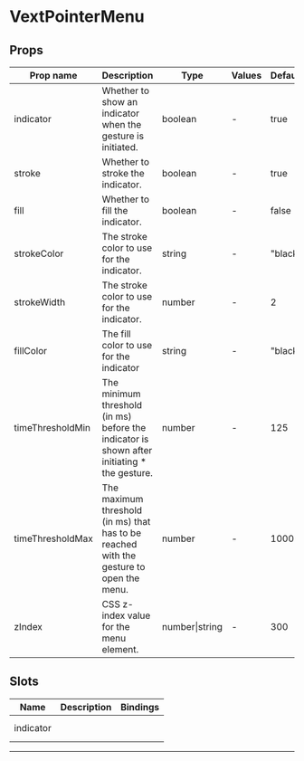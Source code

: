 # VextPointerMenu

## Props

| Prop name        | Description                                                                                  | Type           | Values | Default |
| ---------------- | -------------------------------------------------------------------------------------------- | -------------- | ------ | ------- |
| indicator        | Whether to show an indicator when the gesture is initiated.                                  | boolean        | -      | true    |
| stroke           | Whether to stroke the indicator.                                                             | boolean        | -      | true    |
| fill             | Whether to fill the indicator.                                                               | boolean        | -      | false   |
| strokeColor      | The stroke color to use for the indicator.                                                   | string         | -      | "black" |
| strokeWidth      | The stroke color to use for the indicator.                                                   | number         | -      | 2       |
| fillColor        | The fill color to use for the indicator                                                      | string         | -      | "black" |
| timeThresholdMin | The minimum threshold (in ms) before the indicator is shown after initiating \* the gesture. | number         | -      | 125     |
| timeThresholdMax | The maximum threshold (in ms) that has to be reached with the gesture to open the menu.      | number         | -      | 1000    |
| zIndex           | CSS z-index value for the menu element.                                                      | number\|string | -      | 300     |

## Slots

| Name      | Description | Bindings   |
| --------- | ----------- | ---------- |
| indicator |             | <br/><br/> |

---
